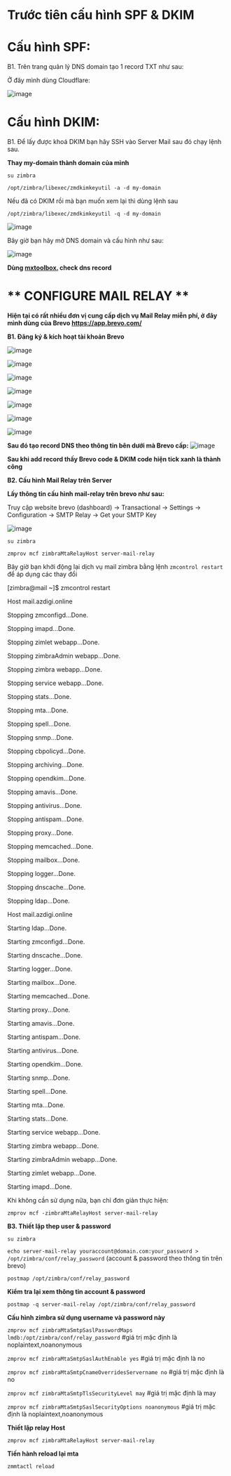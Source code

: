 # Trước tiên cấu hình SPF & DKIM

# Cấu hình SPF:

B1. Trên trang quản lý DNS domain tạo 1 record TXT như sau:

Ở đây mình dùng Cloudflare:

![image](https://github.com/trungtm97/Zimbra-Mail/assets/134046186/07048470-b38c-4c8d-b901-c21993c3767e)

# Cấu hình DKIM:

B1. Để lấy được khoá DKIM bạn hãy SSH vào Server Mail sau đó chạy lệnh sau.

**Thay my-domain thành domain của mình**

`su zimbra`

`/opt/zimbra/libexec/zmdkimkeyutil -a -d my-domain`

Nếu đã có DKIM rồi mà bạn muốn xem lại thì dùng lệnh sau

`/opt/zimbra/libexec/zmdkimkeyutil -q -d my-domain`

![image](https://github.com/trungtm97/Zimbra-Mail/assets/134046186/3615b7f7-25b9-46a4-8140-b9d92ea45208)


Bây giờ bạn hãy mở DNS domain và cấu hình như sau:

![image](https://github.com/trungtm97/Zimbra-Mail/assets/134046186/c08f5286-bb5f-4e75-9f2d-0600f8b375a5)

**Dùng [mxtoolbox.](https://mxtoolbox.com/) check dns record**

# ** CONFIGURE MAIL RELAY **

**Hiện tại có rất nhiều đơn vị cung cấp dịch vụ Mail Relay miễn phí, ở đây mình dùng của Brevo https://app.brevo.com/**

**B1. Đăng ký & kích hoạt tài khoản Brevo**

![image](https://github.com/trungtm97/Zimbra-Mail/assets/134046186/c36fafc9-ac0e-4105-aeb3-2c91c3f701f7)

![image](https://github.com/trungtm97/Zimbra-Mail/assets/134046186/e5c14bd1-d93e-4ab1-88cd-48a81677f51d)

![image](https://github.com/trungtm97/Zimbra-Mail/assets/134046186/0a935a3a-3c6d-4b55-bf1c-f0949b95be4d)

![image](https://github.com/trungtm97/Zimbra-Mail/assets/134046186/550610dd-ddfd-458c-a56f-0ea5975b73c9)

![image](https://github.com/trungtm97/Zimbra-Mail/assets/134046186/ee599c62-6b7e-4f18-a834-c549d1913787)

![image](https://github.com/trungtm97/Zimbra-Mail/assets/134046186/c351806f-0df0-4900-b00a-3f7008322f4f)

![image](https://github.com/trungtm97/Zimbra-Mail/assets/134046186/0c12918b-9b87-465d-8ef5-0e8520264a57)

**Sau đó tạo record DNS theo thông tin bên dưới mà Brevo cấp:**
![image](https://github.com/trungtm97/Zimbra-Mail/assets/134046186/6c286f7d-9600-4160-9fdd-842ae801a254)

**Sau khi add record thấy Brevo code & DKIM code hiện tick xanh là thành công**

**B2. Cấu hình Mail Relay trên Server**

**Lấy thông tin cấu hình mail-relay trên brevo như sau:**

Truy cập website brevo (dashboard) -> Transactional -> Settings -> Configuration -> SMTP Relay -> Get your SMTP Key

![image](https://github.com/trungtm97/Zimbra-Mail/assets/134046186/714ca159-6c81-44d4-aab2-831f9a1b7fae)

`su zimbra`

`zmprov mcf zimbraMtaRelayHost server-mail-relay`

Bây giờ bạn khởi động lại dịch vụ mail zimbra bằng lệnh `zmcontrol restart` để áp dụng các thay đổi

[zimbra@mail ~]$ zmcontrol restart

Host mail.azdigi.online

Stopping zmconfigd...Done.

Stopping imapd...Done.

Stopping zimlet webapp...Done.

Stopping zimbraAdmin webapp...Done.

Stopping zimbra webapp...Done.

Stopping service webapp...Done.

Stopping stats...Done.

Stopping mta...Done.

Stopping spell...Done.

Stopping snmp...Done.

Stopping cbpolicyd...Done.

Stopping archiving...Done.

Stopping opendkim...Done.

Stopping amavis...Done.

Stopping antivirus...Done.

Stopping antispam...Done.

Stopping proxy...Done.

Stopping memcached...Done.

Stopping mailbox...Done.

Stopping logger...Done.

Stopping dnscache...Done.

Stopping ldap...Done.

Host mail.azdigi.online

Starting ldap...Done.

Starting zmconfigd...Done.

Starting dnscache...Done.

Starting logger...Done.

Starting mailbox...Done.

Starting memcached...Done.

Starting proxy...Done.

Starting amavis...Done.

Starting antispam...Done.

Starting antivirus...Done.

Starting opendkim...Done.

Starting snmp...Done.

Starting spell...Done.

Starting mta...Done.

Starting stats...Done.

Starting service webapp...Done.

Starting zimbra webapp...Done.

Starting zimbraAdmin webapp...Done.

Starting zimlet webapp...Done.

Starting imapd...Done.

Khi không cần sử dụng nữa, bạn chỉ đơn giản thực hiện:

`zmprov mcf -zimbraMtaRelayHost server-mail-relay`

**B3. Thiết lặp thep user & password**

`su zimbra`

`echo server-mail-relay youraccount@domain.com:your_password > /opt/zimbra/conf/relay_password` (account & password theo thông tin trên brevo)

`postmap /opt/zimbra/conf/relay_password`

**Kiểm tra lại xem thông tin account & password**

`postmap -q server-mail-relay /opt/zimbra/conf/relay_password`

**Cấu hình zimbra sử dụng username và password này**

`zmprov mcf zimbraMtaSmtpSaslPasswordMaps lmdb:/opt/zimbra/conf/relay_password` #giá trị mặc định là noplaintext,noanonymous

`zmprov mcf zimbraMtaSmtpSaslAuthEnable yes` #giá trị mặc định là no

`zmprov mcf zimbraMtaSmtpCnameOverridesServername no` #giá trị mặc định là no

`zmprov mcf zimbraMtaSmtpTlsSecurityLevel may` #giá trị mặc định là may

`zmprov mcf zimbraMtaSmtpSaslSecurityOptions noanonymous` #giá trị mặc định là noplaintext,noanonymous

**Thiết lập relay Host**

`zmprov mcf zimbraMtaRelayHost server-mail-relay`

**Tiến hành reload lại mta**

 `zmmtactl reload`
